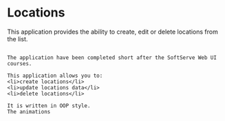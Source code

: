 # Locations
This application provides the ability to create, edit or delete locations from the list.

~~~~

The application have been completed short after the SoftServe Web UI courses.

This application allows you to:
<li>create locations</li>
<li>update locations data</li>
<li>delete locations</li>

It is written in OOP style.
The animations
